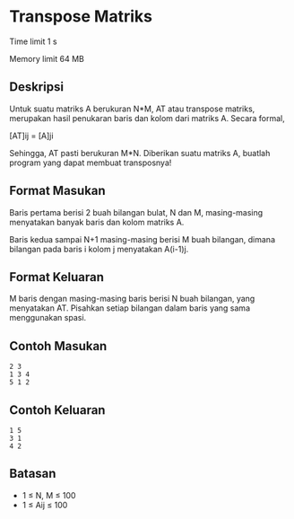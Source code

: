 # Transpose Matriks

Time limit 1 s

Memory limit 64 MB

## Deskripsi

Untuk suatu matriks A berukuran N*M, AT atau transpose matriks, merupakan hasil penukaran baris dan kolom dari matriks A. Secara formal,

[AT]ij = [A]ji

Sehingga, AT pasti berukuran M*N. Diberikan suatu matriks A, buatlah program yang dapat membuat  transposnya!

## Format Masukan

Baris pertama berisi 2 buah bilangan bulat, N dan M, masing-masing menyatakan banyak baris dan kolom matriks A.

Baris kedua sampai N+1 masing-masing berisi M buah bilangan, dimana bilangan pada baris i kolom j menyatakan A(i-1)j.

## Format Keluaran

M baris dengan masing-masing baris berisi N buah bilangan, yang menyatakan AT. Pisahkan setiap bilangan dalam baris yang sama menggunakan spasi.

## Contoh Masukan

    2 3
    1 3 4
    5 1 2

## Contoh Keluaran

    1 5
    3 1
    4 2

## Batasan

- 1 ≤ N, M ≤ 100
- 1 ≤ Aij ≤ 100
